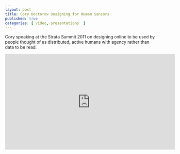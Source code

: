 ```yaml
---
layout: post
title: Cory Doctorow Designing for Human Sensors
published: true 
categories: [ video, presentations  ]
---
```


Cory speaking at the Strata Summit 2011 on designing online to be used by people thought of 
as distributed, active humans with agency rather than data to be read.

<iframe width="560" height="315" src="https://www.youtube.com/embed/DVqQ-5najXA" frameborder="0" allowfullscreen></iframe>

